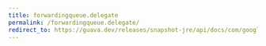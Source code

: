 ```yaml
---
title: forwardingqueue.delegate
permalink: /forwardingqueue.delegate/
redirect_to: https://guava.dev/releases/snapshot-jre/api/docs/com/google/common/collect/ForwardingQueue.html#delegate--
---
```

